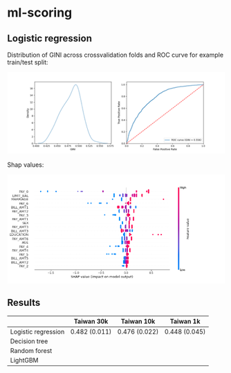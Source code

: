 # ml-scoring


## Logistic regression

Distribution of GINI across crossvalidation folds and ROC curve for example train/test split:

<img src="./Img/logreg_cv_roc.png" width="800"/>

Shap values:

<img src="./Img/logreg_shap.png" width="800"/>

## Results

|                      | Taiwan 30k | Taiwan 10k | Taiwan 1k |
|----------------------|------------|------------|-----------|
| Logistic regression  | 0.482 (0.011) | 0.476 (0.022) | 0.448 (0.045) |
| Decision tree        |            |            |           |
| Random forest        |            |            |           |
| LightGBM             |            |            |           |